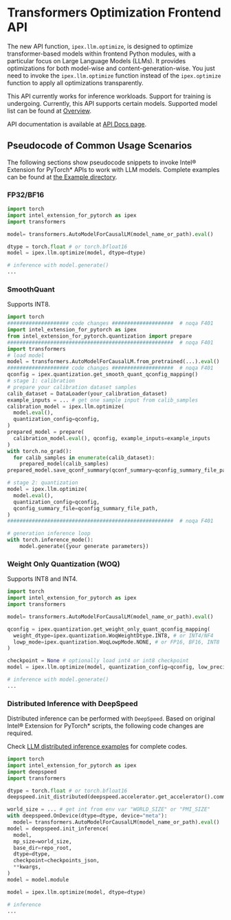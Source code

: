 Transformers Optimization Frontend API
======================================

The new API function, `ipex.llm.optimize`, is designed to optimize transformer-based models within frontend Python modules, with a particular focus on Large Language Models (LLMs). It provides optimizations for both model-wise and content-generation-wise. You just need to invoke the `ipex.llm.optimize` function instead of the `ipex.optimize` function to apply all optimizations transparently.

This API currently works for inference workloads. Support for training is undergoing. Currently, this API supports certain models. Supported model list can be found at [Overview](https://intel.github.io/intel-extension-for-pytorch/cpu/2.3.100+cpu/tutorials/llm.html#ipex-llm-optimized-model-list).

API documentation is available at [API Docs page](https://intel.github.io/intel-extension-for-pytorch/cpu/2.3.100+cpu/tutorials/api_doc.html#ipex.llm.optimize).

## Pseudocode of Common Usage Scenarios

The following sections show pseudocode snippets to invoke Intel® Extension for PyTorch\* APIs to work with LLM models. Complete examples can be found at [the Example directory](https://github.com/intel/intel-extension-for-pytorch/tree/v2.3.100%2Bcpu/examples/cpu/inference/python/llm).

### FP32/BF16

``` python
import torch
import intel_extension_for_pytorch as ipex
import transformers

model= transformers.AutoModelForCausalLM(model_name_or_path).eval()

dtype = torch.float # or torch.bfloat16
model = ipex.llm.optimize(model, dtype=dtype)

# inference with model.generate()
...
```

### SmoothQuant

Supports INT8.

``` python
import torch
#################### code changes ####################  # noqa F401
import intel_extension_for_pytorch as ipex
from intel_extension_for_pytorch.quantization import prepare
######################################################  # noqa F401
import transformers
# load model
model = transformers.AutoModelForCausalLM.from_pretrained(...).eval()
#################### code changes ####################  # noqa F401
qconfig = ipex.quantization.get_smooth_quant_qconfig_mapping()
# stage 1: calibration
# prepare your calibration dataset samples
calib_dataset = DataLoader(your_calibration_dataset)
example_inputs = ... # get one sample input from calib_samples
calibration_model = ipex.llm.optimize(
  model.eval(),
  quantization_config=qconfig,
)
prepared_model = prepare(
  calibration_model.eval(), qconfig, example_inputs=example_inputs
)
with torch.no_grad():
  for calib_samples in enumerate(calib_dataset):
    prepared_model(calib_samples)
prepared_model.save_qconf_summary(qconf_summary=qconfig_summary_file_path)

# stage 2: quantization
model = ipex.llm.optimize(
  model.eval(),
  quantization_config=qconfig,
  qconfig_summary_file=qconfig_summary_file_path,
)
######################################################  # noqa F401

# generation inference loop
with torch.inference_mode():
    model.generate({your generate parameters})
```

### Weight Only Quantization (WOQ)

Supports INT8 and INT4.

``` python
import torch
import intel_extension_for_pytorch as ipex
import transformers

model= transformers.AutoModelForCausalLM(model_name_or_path).eval()

qconfig = ipex.quantization.get_weight_only_quant_qconfig_mapping(
  weight_dtype=ipex.quantization.WoqWeightDtype.INT8, # or INT4/NF4
  lowp_mode=ipex.quantization.WoqLowpMode.NONE, # or FP16, BF16, INT8
)

checkpoint = None # optionally load int4 or int8 checkpoint
model = ipex.llm.optimize(model, quantization_config=qconfig, low_precision_checkpoint=checkpoint)

# inference with model.generate()
...
```

### Distributed Inference with DeepSpeed

Distributed inference can be performed with `DeepSpeed`. Based on original Intel® Extension for PyTorch\* scripts, the following code changes are required.

Check [LLM distributed inference examples](https://github.com/intel/intel-extension-for-pytorch/tree/v2.3.100%2Bcpu/examples/cpu/inference/python/llm/distributed) for complete codes.

``` python
import torch
import intel_extension_for_pytorch as ipex
import deepspeed
import transformers

dtype = torch.float # or torch.bfloat16
deepspeed.init_distributed(deepspeed.accelerator.get_accelerator().communication_backend_name())

world_size = ... # get int from env var "WORLD_SIZE" or "PMI_SIZE"
with deepspeed.OnDevice(dtype=dtype, device="meta"):
  model= transformers.AutoModelForCausalLM(model_name_or_path).eval()
model = deepspeed.init_inference(
  model,
  mp_size=world_size,
  base_dir=repo_root,
  dtype=dtype,
  checkpoint=checkpoints_json,
  **kwargs,
)
model = model.module

model = ipex.llm.optimize(model, dtype=dtype)

# inference
...
```
